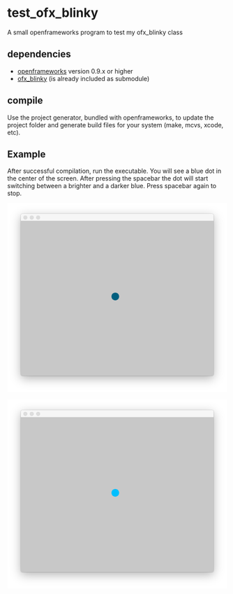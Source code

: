 # test_ofx_blinky
A small openframeworks program to test my ofx_blinky class

## dependencies
* [openframeworks](https://openframeworks.cc) version 0.9.x or higher
* [ofx_blinky](https://github.com/felixdollack/ofx_blinky.git) (is already included as submodule)

## compile
Use the project generator, bundled with openframeworks,
to update the project folder and generate build files
for your system (make, mcvs, xcode, etc).

## Example
After successful compilation, run the executable.
You will see a blue dot in the center of the screen.
After pressing the spacebar the dot will start switching
between a brighter and a darker blue.
Press spacebar again to stop.

![](.blinky_off.png)

![](.blinky_on.png)
